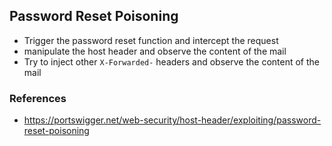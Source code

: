 ## Password Reset Poisoning

- Trigger the password reset function and intercept the request
- manipulate the host header and observe the content of the mail
- Try to inject other `X-Forwarded-` headers and observe the content of the mail


### References
- https://portswigger.net/web-security/host-header/exploiting/password-reset-poisoning